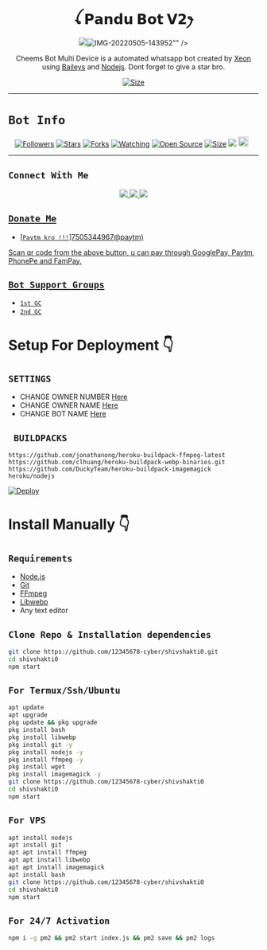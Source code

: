 <h1 align="center">ꪶ 𝗣𝗮𝗻𝗱𝘂 𝗕𝗼𝘁 𝗩𝟮ꫂ<br></h1>
<p align="center">
  <img src="<a href="https://ibb.co/hgFDBPt"><img src="https://i.ibb.co/hgFDBPt/IMG-20220505-143952.jpg" alt="IMG-20220505-143952" border="0"></a>"" />
</p>

<p align="center">
Cheems Bot Multi Device is a automated whatsapp bot created by <a href="https://github.com/DGXeon" target="_blank">Xeon</a> using <a href="https://github.com/adiwajshing/Baileys" target="_blank">Baileys</a> and <a href="https://github.com/nodejs" target="_blank">Nodejs</a>. Dont forget to give a star bro.
</p>

<p align="center">
<a href="https://youtu.be/imFIX-Wrt3s"><img title="Size" src="https://img.shields.io/badge/Tutorial-Video-green"></a>
</p>

------

# ```Bot Info```
<p align="center">
<a href="https://github.com/12345678-cyber/followers"><img title="Followers" src="https://img.shields.io/github/followers/DGXeon?color=red&style=flat-square"></a>
<a href="https://github.com/12345678-cyber/shivshakti0/stargazers/"><img title="Stars" src="https://img.shields.io/github/stars/DGXeon/CheemsBot-MD2?color=blue&style=flat-square"></a>
<a href="https://github.com/12345678-cyber/shivshakti0/network/members"><img title="Forks" src="https://img.shields.io/github/forks/DGXeon/CheemsBot-MD2?color=red&style=flat-square"></a>
<a href="https://github.com/12345678-cyber/shivshakti0/watchers"><img title="Watching" src="https://img.shields.io/github/watchers/DGXeon/CheemsBot-MD2?label=Watchers&color=blue&style=flat-square"></a>
<a href="https://github.com/12345678-cyber/shivshakti0"><img title="Open Source" src="https://img.shields.io/badge/Author-Xeon%20Bot%20Inc.-red?v=103"></a>
<a href="https://github.com/12345678-cyber/shivshakti0/"><img title="Size" src="https://img.shields.io/github/repo-size/DGXeon/CheemsBot-MD2?style=flat-square&color=green"></a>
<a href="https://hits.seeyoufarm.com"><img src="https://hits.seeyoufarm.com/api/count/incr/badge.svg?url=https%3A%2F%2Fgithub.com%2FDGXeon%2FCheemsBot-MD2&count_bg=%2379C83D&title_bg=%23555555&icon=probot.svg&icon_color=%2300FF6D&title=hits&edge_flat=false"/></a>
<a href="https://github.com/12345678-cyber/shivshakti0/graphs/commit-activity"><img height="20" src="https://img.shields.io/badge/Maintained%3F-yes-green.svg"></a>&nbsp;&nbsp;
</p>
<p align='center'>
    </p>

-------

## ```Connect With Me```
<p align="center">
<a href="https://wa.me/917505344967"><img src="https://img.shields.io/badge/Contact Xeon-25D366?style=for-the-badge&logo=whatsapp&logoColor=white" />
<a href="https://chat.whatsapp.com/LZsR23RRuPoBcygWKhXp65"><img src="https://img.shields.io/badge/Join Official GC-25D366?style=for-the-badge&logo=whatsapp&logoColor=white" />
<a href="https://instagram.com/kattar.hindu_____?igshid=YmMyMTA2M2Y="><img src="https://img.shields.io/badge/Follow Aman-ff0000?style=for-the-badge&logo=Instagram&logoColor=ff000000&link=https://www.instagram.com/c/BOTINDO" /><br>
</p>

## ```Donate Me```

- [`Paytm kro !!!`]7505344967@paytm)

<p align="left">
Scan qr code from the above button, u can pay through GooglePay, Paytm, PhonePe and FamPay.
</p>

## ```Bot Support Groups```

- [`1st GC`](https://chat.whatsapp.com/LZsR23RRuPoBcygWKhXp65)
- [`2nd GC`](https://chat.whatsapp.com/LZsR23RRuPoBcygWKhXp65)

# Setup For Deployment 👇

## `SETTINGS`

- CHANGE OWNER NUMBER [Here](https://github.com/12345678-cyber/shivshakti0/blob/master/config/config.json#L26)
- CHANGE OWNER NAME [Here](https://github.com/12345678-cyber/shivshakti0/blob/master/config/config.json#L37)
- CHANGE BOT NAME [Here](https://github.com/12345678-cyber/shivshakti0/blob/master/config/config.json#L28)

## ` BUILDPACKS`

```
https://github.com/jonathanong/heroku-buildpack-ffmpeg-latest
https://github.com/clhuang/heroku-buildpack-webp-binaries.git
https://github.com/DuckyTeam/heroku-buildpack-imagemagick
heroku/nodejs
```

[![Deploy](https://www.herokucdn.com/deploy/button.svg)](https://heroku.com/deploy?template=https://github.com/12345678-cyber/shivshakti0/)

# Install Manually 👇
## `Requirements`
* [Node.js](https://nodejs.org/en/)
* [Git](https://git-scm.com/downloads)
* [FFmpeg](https://github.com/BtbN/FFmpeg-Builds/releases/download/autobuild-2020-12-08-13-03/ffmpeg-n4.3.1-26-gca55240b8c-win64-gpl-4.3.zip)
* [Libwebp](https://developers.google.com/speed/webp/download)
* Any text editor
## `Clone Repo & Installation dependencies`
```bash
git clone https://github.com/12345678-cyber/shivshakti0.git
cd shivshakti0
npm start
```
## `For Termux/Ssh/Ubuntu`
```bash
apt update
apt upgrade
pkg update && pkg upgrade
pkg install bash
pkg install libwebp
pkg install git -y
pkg install nodejs -y 
pkg install ffmpeg -y 
pkg install wget
pkg install imagemagick -y
git clone https://github.com/12345678-cyber/shivshakti0
cd shivshakti0
npm start
```
## `For VPS`
```bash
apt install nodejs 
apt install git 
apt apt install ffmpeg 
apt apt install libwebp 
apt apt install imagemagick
apt install bash
git clone https://github.com/12345678-cyber/shivshakti0
cd shivshakti0
npm start
```
## `For 24/7 Activation`
```bash
npm i -g pm2 && pm2 start index.js && pm2 save && pm2 logs
```
